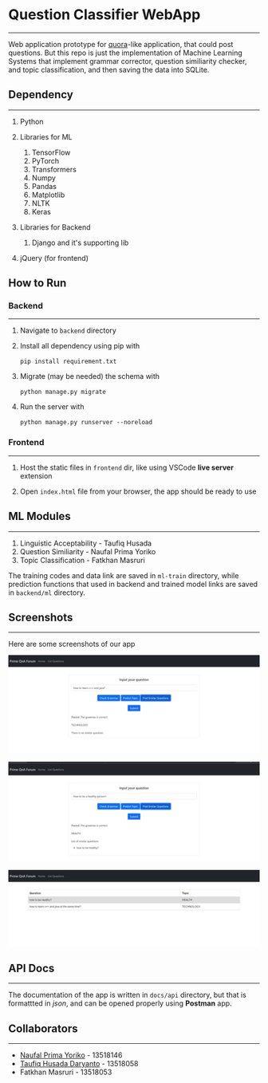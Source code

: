 # Question Classifier WebApp
-------

Web application prototype for [quora](https://quora.com)-like application, that could post questions. But this repo is just the implementation of Machine Learning Systems that implement grammar corrector, question similiarity checker, and topic classification, and then saving the data into SQLite.

## Dependency
-------

1. Python

2. Libraries for ML
   1. TensorFlow
   2. PyTorch
   3. Transformers
   4. Numpy
   5. Pandas
   6. Matplotlib
   7. NLTK
   8. Keras

3. Libraries for Backend
   1. Django and it's supporting lib

4. jQuery (for frontend)

## How to Run

### Backend
-------

1. Navigate to `backend` directory
   
2. Install all dependency using pip with 
    ```
    pip install requirement.txt
    ```

3. Migrate (may be needed) the schema with
    ```
    python manage.py migrate
    ```

4. Run the server with 
    ```
    python manage.py runserver --noreload
    ```

### Frontend
-------

1. Host the static files in `frontend` dir, like using VSCode **live server** extension
   
2. Open `index.html` file from your browser, the app should be ready to use

## ML Modules
-------

1. Linguistic Acceptability - Taufiq Husada
2. Question Similiarity - Naufal Prima Yoriko
3. Topic Classification - Fatkhan Masruri

The training codes and data link are saved in `ml-train` directory, while prediction functions that used in backend and trained model links are saved in `backend/ml` directory.

## Screenshots
------

Here are some screenshots of our app

![main-page](docs/screenshots/sc-webapp-1.jpg)

![main-page-2](docs/screenshots/sc-webapp-2.jpg)

![list-page](docs/screenshots/sc-webapp-3.jpg)

## API Docs
------

The documentation of the app is written in `docs/api` directory, but that is formattted in *json*, and can be opened properly using **Postman** app. 

## Collaborators
-------

- [Naufal Prima Yoriko](https://github.com/primayoriko) -  13518146
- [Taufiq Husada Daryanto](https://github.com/taufiqhusada) -  13518058
- Fatkhan Masruri -  13518053
 